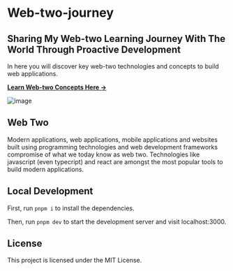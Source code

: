 # Web-two-journey

## Sharing My Web-two Learning Journey With The World Through Proactive Development

In here you will discover key web-two technologies and concepts to build web applications.

[**Learn Web-two Concepts Here →**](https://web-two-journey.vercel.app/)

![image](https://github.com/lemuelsolomon/web-two-journey/assets/37772999/d55b9a41-6033-47f8-abd1-417132bf25d0)


## Web Two

Modern applications, web applications, mobile applications and websites built using programming technologies and web development frameworks
compromise of what we today know as web two. Technologies like javascript (even typecript) and react are amongst the most popular tools
to build modern applications.

## Local Development

First, run `pnpm i` to install the dependencies.

Then, run `pnpm dev` to start the development server and visit localhost:3000.

## License

This project is licensed under the MIT License.

